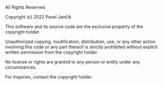 All Rights Reserved

Copyright (c) 2022 Pavel Jančík

This software and its source code are the exclusive property of the copyright holder.

Unauthorized copying, modification, distribution, use, or any other action involving this code or any part thereof is strictly prohibited without explicit written permission from the copyright holder.

No license or rights are granted to any person or entity under any circumstances.

For inquiries, contact the copyright holder.

